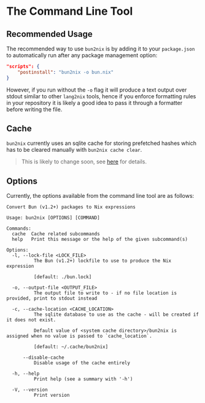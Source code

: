 # The Command Line Tool

## Recommended Usage

The recommended way to use `bun2nix` is by adding it to your `package.json` to automatically run after any package management option:

```json
"scripts": {
    "postinstall": "bun2nix -o bun.nix"
}
```

However, if you run without the `-o` flag it will produce a text output over stdout similar to other `lang2nix` tools, hence if you enforce formatting rules in your repository it is likely a good idea to pass it through a formatter before writing the file.

## Cache

`bun2nix` currently uses an sqlite cache for storing prefetched hashes which has to be cleared manually with `bun2nix cache clear`. 

> This is likely to change soon, see [here](https://github.com/baileyluTCD/bun2nix/issues/2) for details.

## Options

Currently, the options available from the command line tool are as follows:

```
Convert Bun (v1.2+) packages to Nix expressions

Usage: bun2nix [OPTIONS] [COMMAND]

Commands:
  cache  Cache related subcommands
  help   Print this message or the help of the given subcommand(s)

Options:
  -l, --lock-file <LOCK_FILE>
          The Bun (v1.2+) lockfile to use to produce the Nix expression
          
          [default: ./bun.lock]

  -o, --output-file <OUTPUT_FILE>
          The output file to write to - if no file location is provided, print to stdout instead

  -c, --cache-location <CACHE_LOCATION>
          The sqlite database to use as the cache - will be created if it does not exist.
          
          Default value of <system cache directory>/bun2nix is assigned when no value is passed to `cache_location`.
          
          [default: ~/.cache/bun2nix]

      --disable-cache
          Disable usage of the cache entirely

  -h, --help
          Print help (see a summary with '-h')

  -V, --version
          Print version
```


